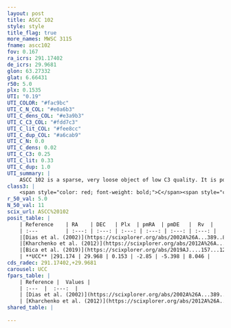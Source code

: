 ```yaml
---
layout: post
title: ASCC 102
style: style
title_flag: true
more_names: MWSC 3115
fname: ascc102
fov: 0.167
ra_icrs: 291.17402
de_icrs: 29.9681
glon: 63.27332
glat: 6.66431
r50: 5.0
plx: 0.1535
UTI: "0.19"
UTI_COLOR: "#fac9bc"
UTI_C_N_COL: "#e0a6b3"
UTI_C_dens_COL: "#e3a9b3"
UTI_C_C3_COL: "#fdd7c3"
UTI_C_lit_COL: "#fee8cc"
UTI_C_dup_COL: "#a6cab9"
UTI_C_N: 0.0
UTI_C_dens: 0.02
UTI_C_C3: 0.25
UTI_C_lit: 0.33
UTI_C_dup: 1.0
UTI_summary: |
    ASCC 102 is a sparse, very loose object of low C3 quality. It is poorly studied in the literature, with no articles listed in the last 6 years.<br><br><span style="color: #99180f; font-weight: bold;">Warning: </span>contains less than 25 stars with <i>P>0.5</i> estimated.
class3: |
    <span style="color: red; font-weight: bold;">C</span><span style="color: red; font-weight: bold;">C</span>
r_50_val: 5.0
N_50_val: 11
scix_url: ASCC%20102
posit_table: |
    | Reference    | RA    | DEC   | Plx  | pmRA  | pmDE   |  Rv  |
    | :---         | :---: | :---: | :---: | :---: | :---: | :---: |
    |[Dias et al. (2002)](https://scixplorer.org/abs/2002A%26A...389..871D) | 291.208 | 29.95 | -- | -1.0 | -1.4 | -- |
    |[Kharchenko et al. (2012)](https://scixplorer.org/abs/2012A%26A...543A.156K) | 291.173 | 29.96 | -- | -1.0 | -1.82 | -- |
    |[Bica et al. (2019)](https://scixplorer.org/abs/2019AJ....157...12B) | 291.212 | 29.95 | -- | -- | -- | -- |
    | **UCC** |291.174 | 29.968 | 0.153 | -2.85 | -5.398 | 8.046 | 
cds_radec: 291.17402,+29.9681
carousel: UCC
fpars_table: |
    | Reference |  Values |
    | :---  |  :---:  |
    | [Dias et al. (2002)](https://scixplorer.org/abs/2002A%26A...389..871D) | `E(B-V)=0.0, Dist=1500.0, Age=8.79` |
    | [Kharchenko et al. (2012)](https://scixplorer.org/abs/2012A%26A...543A.156K) | `e_bv=0.0, distance=1500, log_age=8.89` |
shared_table: |
    
---
```

